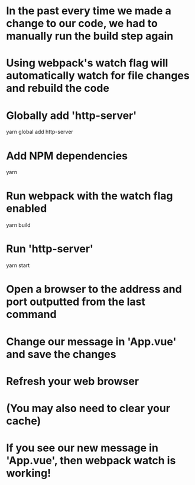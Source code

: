 # In the past every time we made a change to our code, we had to manually run the build step again

# Using webpack's watch flag will automatically watch for file changes and rebuild the code 

# Globally add 'http-server'
yarn global add http-server

# Add NPM dependencies
yarn

# Run webpack with the watch flag enabled
yarn build

# Run 'http-server'
yarn start

# Open a browser to the address and port outputted from the last command

# Change our message in 'App.vue' and save the changes

# Refresh your web browser 

# (You may also need to clear your cache)

# If you see our new message in 'App.vue', then webpack watch is working!
